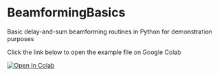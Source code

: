 # BeamformingBasics
Basic delay-and-sum beamforming routines in Python for demonstration purposes

Click the link below to open the example file on Google Colab

[![Open In Colab](https://colab.research.google.com/assets/colab-badge.svg)](https://colab.research.google.com/github/fchirono/BeamformingBasics/blob/main/BeamformingBasics.ipynb)
